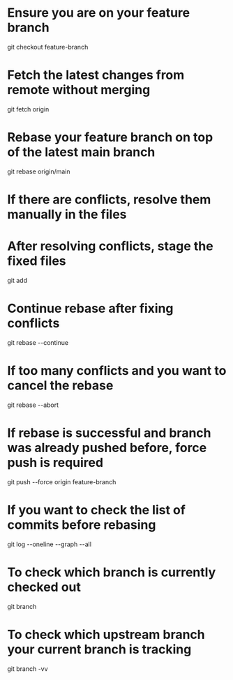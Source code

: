 # Ensure you are on your feature branch
git checkout feature-branch

# Fetch the latest changes from remote without merging
git fetch origin

# Rebase your feature branch on top of the latest main branch
git rebase origin/main

# If there are conflicts, resolve them manually in the files

# After resolving conflicts, stage the fixed files
git add <conflicted-file>

# Continue rebase after fixing conflicts
git rebase --continue

# If too many conflicts and you want to cancel the rebase
git rebase --abort

# If rebase is successful and branch was already pushed before, force push is required
git push --force origin feature-branch

# If you want to check the list of commits before rebasing
git log --oneline --graph --all

# To check which branch is currently checked out
git branch

# To check which upstream branch your current branch is tracking
git branch -vv